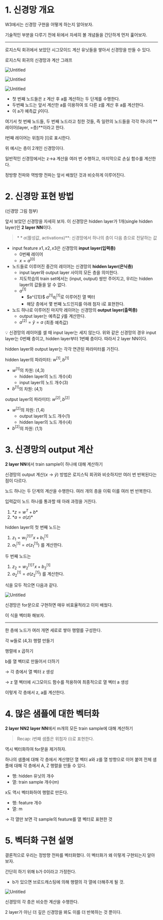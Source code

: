 # 1. 신경망 개요

W3에서는 신경망 구현을 어떻게 하는지 알아보자.

기술적인 부분을 다루기 전에 뒤에서 자세히 볼 개념들을 간단하게 먼저 훑어보자.

---

로지스틱 회귀에서 보았던 시그모이드 계산 유닛들을 쌓아서 신경망을 만들 수 있다.

로지스틱 회귀의 신경망과 계산 그래프

![Untitled](https://prod-files-secure.s3.us-west-2.amazonaws.com/d01f4f40-e9e1-4692-ad14-1f42f1aa902b/112c4073-8b06-44a8-ba12-2c0ec1ddddc8/Untitled.png)

[]()

![Untitled](https://prod-files-secure.s3.us-west-2.amazonaws.com/d01f4f40-e9e1-4692-ad14-1f42f1aa902b/8ff03dd3-8e63-4a97-a6c5-9837dbbddeb8/Untitled.png)

![Untitled](https://prod-files-secure.s3.us-west-2.amazonaws.com/d01f4f40-e9e1-4692-ad14-1f42f1aa902b/c2565e80-0308-4d52-b451-7d691fd105a6/Untitled.png)

- 첫 번째 노드들은 z 계산 후 a를 계산하는 두 단계를 수행한다.
- 두번째 노드는 앞서 계산한 a를 이용하여 또 다른 z를 계산 후 a를 계산한다.
- 이 a가 예측값 $\hat{y}$이다.

여기서 첫 번째 노드들, 두 번째 노드라고 칭한 것들, 즉 일련의 노드들을 각각 하나의 **레이어(layer, =층)**이라고 한다.

l번째 레이어는 위첨자 [l]로 표시한다.

위 예시는 층이 2개인 신경망이다.

일반적인 신경망에서는 z→a 계산을 여러 번 수행하고, 마지막으로 손실 함수를 계산한다.

정방향 전파와 역방향 전파는 앞서 배웠던 것과 비슷하게 이루어진다.

# 2. 신경망 표현 방법

(신경망 그림 첨부)

앞서 보았던 신경망을 자세히 보자. 이 신경망은 hidden layer가 1개(single hidden layer)인 **2 layer NN**이다.

> $**a$(활성값, activations)\*\*: 신경망에서 하나의 층이 다음 층으로 전달하는 값

- input feature $x1, x2, x3$은 신경망의 **input layer(입력층)**
  - 0번째 레이어
  - $x = a^{[0]}$
- 노드들로 이루어진 중간의 레이어는 신경망의 **hidden layer(은닉층)**
  - input layer와 output layer 사이의 모든 층을 의미한다.
  - 지도학습의 train set에서는 (input, output) 쌍만 주어지고, 우리는 hidden layer의 값들을 알 수 없다.
  - $a^{[1]}$
    - $a^{[1]}\$ $a^{[1]}$$a_i^{[1]}$로 이루어진 열 벡터
    - 해당 층에서 몇 번째 노드인지를 아래 첨자 i로 표현한다.
- 노드 하나로 이루어진 마지막 레이어는 신경망의 **output layer(출력층)**
  - output layer는 예측값 $\hat{y}$를 계산한다.
  - $a^{[2]} = \hat{y} =a$ (최종 예측값)

<aside>
💡 신경망의 레이어를 셀 때 input layer는 세지 않는다.
위와 같은 신경망의 경우 input layer는 0번째 층이고, hidden layer부터 1번째 층이다. 따라서 2 layer NN이다.

</aside>

hidden layer와 output layer는 각각 연관된 파라미터를 가진다.

hidden layer의 파라미터: $w^{[1]},b^{[1]}$

- $w^{[1]}$의 차원: (4,3)
  - hidden layer의 노드 개수(4)
  - input layer의 노드 개수(3)
- $b^{[1]}$의 차원: (4,1)

output layer의 파라미터: $w^{[2]},b^{[2]}$

- $w^{[2]}$의 차원: (1,4)
  - output layer의 노드 개수(1)
  - hidden layer의 노드 개수(4)
- $b^{[2]}$의 차원: (1,1)

# 3. 신경망의 output 계산

**2 layer NN**에서 train sample이 하나에 대해 계산하기

신경망의 output 계산($x→\hat{y}$) 방법은 로지스틱 회귀와 비슷하지만 여러 번 반복된다는 점이 다르다.

노드 하나는 두 단계의 계산을 수행한다. 여러 개의 층을 이뤄 이를 여러 번 반복한다.

입력값이 노드 하나를 통과할 때 아래 과정을 거친다.

1. $*z=w^T+b*$
2. $*a=σ(z)*$

hidden layer의 첫 번째 노드는

1. $z_1=w_1^{[1]T}x+b_1^{[1]}$
2. $a_1^{[1]} = \sigma(z_1^{[1]})$ 를 계산한다.

두 번째 노드는

1. $z_2=w_2^{[1]T}x+b_2^{[1]}$
2. $a_2^{[1]} = \sigma(z_2^{[1]})$ 를 계산한다.

식을 모두 적으면 다음과 같다.

![Untitled](https://prod-files-secure.s3.us-west-2.amazonaws.com/d01f4f40-e9e1-4692-ad14-1f42f1aa902b/a5b8b958-c0d8-416a-bbf1-285b033f3de8/Untitled.jpeg)

신경망은 for문으로 구현하면 매우 비효율적라고 이미 배웠다.

이 식을 벡터화 해보자.

---

한 층에 노드가 여러 개면 세로로 쌓아 행렬를 구성한다.

각 w들로 (4,3) 행렬 만들기

행렬에 x 곱하기

b를 열 벡터로 만들어서 더하기

→ 각 층에서 열 벡터 z 생성

→ z 열 벡터에 시그모이드 함수를 적용하여 최종적으로 열 벡터 a 생성

이렇게 각 층에서 z, a를 계산한다.

# 4. 많은 샘플에 대한 벡터화

**2 layer NN2 layer NN**에서 m개의 모든 train sample에 대해 계산하기

> Recap: i번째 샘플은 위첨자 (i)로 표현한다.

역시 벡터화하여 for문을 제거하자.

하나의 샘플에 대해 각 층에서 계산했던 열 벡터 a와 z를 열 방향으로 이어 붙여 전체 샘플에 대해 각 층에서 A, Z 행렬을 만들 수 있다.

- 행: hidden 유닛의 개수
- 열: train sample 개수(m)

x도 역시 벡터화하여 행렬로 만든다.

- 행: feature 개수
- 열: m

→ 각 열만 보면 각 sample의 feature를 열 벡터로 표현한 것

# 5. 벡터화 구현 설명

결론적으로 우리는 정방향 전파를 벡터화했다. 이 벡터화가 왜 이렇게 구현되는지 알아보자.

간단히 하기 위해 b가 0이라고 가정한다.

- b가 있으면 브로드캐스팅에 의해 행렬의 각 열에 더해주게 될 것.

![Untitled](https://prod-files-secure.s3.us-west-2.amazonaws.com/d01f4f40-e9e1-4692-ad14-1f42f1aa902b/fb12d38f-f60f-4a2b-a19e-2a0713e08364/Untitled.jpeg)

신경망의 각 층은 비슷한 계산을 수행한다.

2 layer가 아닌 더 깊은 신경망을 봐도 이를 더 반복하는 것 뿐이다.
